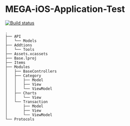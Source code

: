 # MEGA-iOS-Application-Test

[![Build status](https://build.appcenter.ms/v0.1/apps/667fc6b5-a127-4945-a44e-29543798e8c0/branches/master/badge)](https://appcenter.ms)


```
.
├── API
│   └── Models
├── Addtions
│   └── Tools
├── Assets.xcassets
├── Base.lproj
├── Items
├── Modules
│   ├── BaseControllers
│   ├── Category
│   │   ├── Model
│   │   ├── View
│   │   └── ViewModel
│   ├── Charts
│   │   └── View
│   └── Transaction
│       ├── Model
│       ├── View
│       └── ViewModel
└── Protocols
```